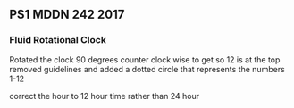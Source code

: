 ## PS1 MDDN 242 2017

### Fluid Rotational Clock 

Rotated the clock 90 degrees counter clock wise to get so 12 is at the top
removed guidelines and added a dotted circle that represents the numbers 1-12

correct the hour to 12 hour time rather than 24 hour